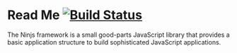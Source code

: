 Read Me [![Build Status](https://secure.travis-ci.org/daytonn/ninjs-framework.png)](http://travis-ci.org/daytonn/ninjs-framework)
=======

The Ninjs framework is a small good-parts JavaScript library that provides a basic application structure to build sophisticated JavaScript applications.